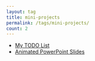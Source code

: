 ```yaml
---
layout: tag
title: mini-projects
permalink: /tags/mini-projects/
count: 2
---
```


- [My TODO List](HypertextAssassin0273.github.io/mini-projects/2023-01-19-todo-list/)
- [Animated PowerPoint Slides](HypertextAssassin0273.github.io/mini-projects/2020-08-22-ppt-slides/)
